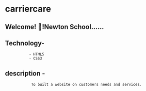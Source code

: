 # carriercare
## Welcome! 👋!Newton School......

## Technology-
               - HTML5
               - CSS3
## description -   
                To built a website on customers needs and services.
